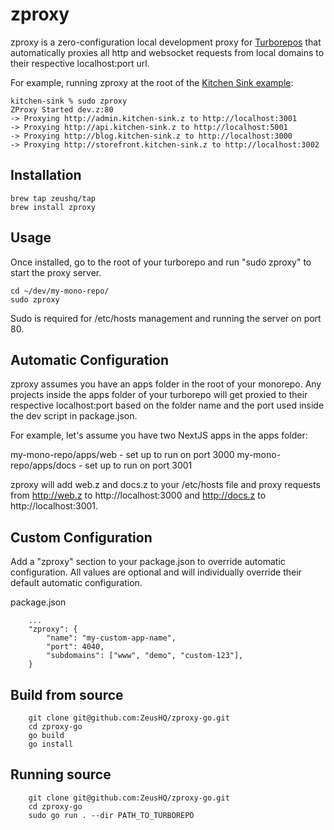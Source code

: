 # zproxy

zproxy is a zero-configuration local development proxy for [Turborepos](https://turborepo.org) that automatically proxies all http and websocket requests from local domains to their respective localhost:port url.

For example, running zproxy at the root of the [Kitchen Sink example](https://github.com/vercel/turborepo/tree/main/examples/kitchen-sink):

```
kitchen-sink % sudo zproxy
ZProxy Started dev.z:80
-> Proxying http://admin.kitchen-sink.z to http://localhost:3001
-> Proxying http://api.kitchen-sink.z to http://localhost:5001
-> Proxying http://blog.kitchen-sink.z to http://localhost:3000
-> Proxying http://storefront.kitchen-sink.z to http://localhost:3002
```

## Installation
```
brew tap zeushq/tap
brew install zproxy
```

## Usage

Once installed, go to the root of your turborepo and run "sudo zproxy" to start the proxy server. 

```
cd ~/dev/my-mono-repo/
sudo zproxy
```

Sudo is required for /etc/hosts management and running the server on port 80.

## Automatic Configuration

zproxy assumes you have an apps folder in the root of your monorepo. Any projects inside the apps folder of your turborepo will get proxied to their respective localhost:port based on the folder name and the port used inside the dev script in package.json.

For example, let's assume you have two NextJS apps in the apps folder:

my-mono-repo/apps/web - set up to run on port 3000
my-mono-repo/apps/docs - set up to run on port 3001

zproxy will add web.z and docs.z to your /etc/hosts file and proxy requests from http://web.z to http://localhost:3000 and http://docs.z to http://localhost:3001.


## Custom Configuration
Add a "zproxy" section to your package.json to override automatic configuration. All values are optional and will individually override their default automatic configuration.

package.json
```
    ...
    "zproxy": {
        "name": "my-custom-app-name",
        "port": 4040,
        "subdomains": ["www", "demo", "custom-123"],
    }
```


## Build from source

```
    git clone git@github.com:ZeusHQ/zproxy-go.git
    cd zproxy-go
    go build
    go install
```

## Running source

```
    git clone git@github.com:ZeusHQ/zproxy-go.git
    cd zproxy-go
    sudo go run . --dir PATH_TO_TURBOREPO
```
